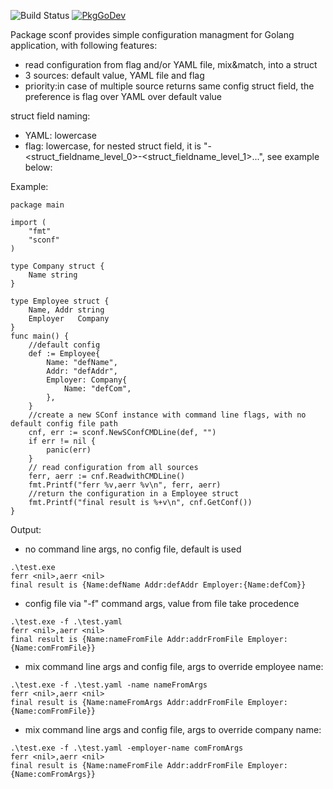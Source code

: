 ![Build Status](https://github.com/hujun-open/sconf/actions/workflows/main.yml/badge.svg)
[![PkgGoDev](https://pkg.go.dev/badge/github.com/hujun-open/sconf)](https://pkg.go.dev/github.com/hujun-open/sconf)

Package sconf provides simple configuration managment for Golang application, with following features:

  - read configuration from flag and/or YAML file, mix&match, into a struct
  - 3 sources: default value, YAML file and flag
  - priority:in case of multiple source returns same config struct field, the preference is flag over YAML over default value

struct field naming:
  
  - YAML: lowercase
  - flag: lowercase, for nested struct field, it is "-<struct_fieldname_level_0>-<struct_fieldname_level_1>...", see example below:



Example:
```
package main

import (
    "fmt"
    "sconf"
)

type Company struct {
    Name string
}

type Employee struct {
    Name, Addr string
    Employer   Company
}
func main() {
    //default config
    def := Employee{
        Name: "defName",
        Addr: "defAddr",
        Employer: Company{
            Name: "defCom",
        },
    }
    //create a new SConf instance with command line flags, with no default config file path
    cnf, err := sconf.NewSConfCMDLine(def, "")
    if err != nil {
        panic(err)
    }
    // read configuration from all sources
    ferr, aerr := cnf.ReadwithCMDLine()
    fmt.Printf("ferr %v,aerr %v\n", ferr, aerr)
    //return the configuration in a Employee struct
    fmt.Printf("final result is %+v\n", cnf.GetConf())
}
```
Output:

- no command line args, no config file, default is used
```	
.\test.exe
ferr <nil>,aerr <nil>
final result is {Name:defName Addr:defAddr Employer:{Name:defCom}}
```    
- config file via "-f" command args, value from file take procedence
```
.\test.exe -f .\test.yaml
ferr <nil>,aerr <nil>
final result is {Name:nameFromFile Addr:addrFromFile Employer:{Name:comFromFile}}
```
- mix command line args and config file, args to override employee name:
```
.\test.exe -f .\test.yaml -name nameFromArgs
ferr <nil>,aerr <nil>
final result is {Name:nameFromArgs Addr:addrFromFile Employer:{Name:comFromFile}}
```
- mix command line args and config file, args to override company name:
```
.\test.exe -f .\test.yaml -employer-name comFromArgs
ferr <nil>,aerr <nil>
final result is {Name:nameFromFile Addr:addrFromFile Employer:{Name:comFromArgs}}
```